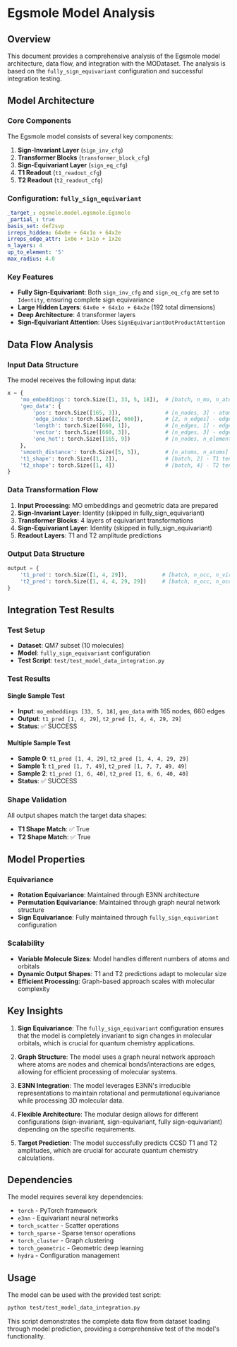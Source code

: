 # Egsmole Model Analysis

## Overview

This document provides a comprehensive analysis of the Egsmole model architecture, data flow, and integration with the MODataset. The analysis is based on the `fully_sign_equivariant` configuration and successful integration testing.

## Model Architecture

### Core Components

The Egsmole model consists of several key components:

1. **Sign-Invariant Layer** (`sign_inv_cfg`)
2. **Transformer Blocks** (`transformer_block_cfg`)
3. **Sign-Equivariant Layer** (`sign_eq_cfg`)
4. **T1 Readout** (`t1_readout_cfg`)
5. **T2 Readout** (`t2_readout_cfg`)

### Configuration: `fully_sign_equivariant`

```yaml
_target_: egsmole.model.egsmole.Egsmole
_partial_: true
basis_set: def2svp
irreps_hidden: 64x0e + 64x1o + 64x2e
irreps_edge_attr: 1x0e + 1x1o + 1x2e
n_layers: 4
up_to_element: 'S'
max_radius: 4.0
```

### Key Features

- **Fully Sign-Equivariant**: Both `sign_inv_cfg` and `sign_eq_cfg` are set to `Identity`, ensuring complete sign equivariance
- **Large Hidden Layers**: `64x0e + 64x1o + 64x2e` (192 total dimensions)
- **Deep Architecture**: 4 transformer layers
- **Sign-Equivariant Attention**: Uses `SignEquivariantDotProductAttention`

## Data Flow Analysis

### Input Data Structure

The model receives the following input data:

```python
x = {
    'mo_embeddings': torch.Size([1, 33, 5, 18]),  # [batch, n_mo, n_atom, n_features]
    'geo_data': {
        'pos': torch.Size([165, 3]),              # [n_nodes, 3] - atomic positions
        'edge_index': torch.Size([2, 660]),       # [2, n_edges] - edge connections
        'length': torch.Size([660, 1]),           # [n_edges, 1] - edge distances
        'vector': torch.Size([660, 3]),           # [n_edges, 3] - edge vectors
        'one_hot': torch.Size([165, 9])           # [n_nodes, n_elements] - atom types
    },
    'smooth_distance': torch.Size([5, 5]),        # [n_atoms, n_atoms] - smooth distance matrix
    't1_shape': torch.Size([1, 2]),               # [batch, 2] - T1 tensor shape
    't2_shape': torch.Size([1, 4])                # [batch, 4] - T2 tensor shape
}
```

### Data Transformation Flow

1. **Input Processing**: MO embeddings and geometric data are prepared
2. **Sign-Invariant Layer**: Identity (skipped in fully_sign_equivariant)
3. **Transformer Blocks**: 4 layers of equivariant transformations
4. **Sign-Equivariant Layer**: Identity (skipped in fully_sign_equivariant)
5. **Readout Layers**: T1 and T2 amplitude predictions

### Output Data Structure

```python
output = {
    't1_pred': torch.Size([1, 4, 29]),           # [batch, n_occ, n_vir] - T1 amplitudes
    't2_pred': torch.Size([1, 4, 4, 29, 29])     # [batch, n_occ, n_occ, n_vir, n_vir] - T2 amplitudes
}
```

## Integration Test Results

### Test Setup

- **Dataset**: QM7 subset (10 molecules)
- **Model**: `fully_sign_equivariant` configuration
- **Test Script**: `test/test_model_data_integration.py`

### Test Results

#### Single Sample Test
- **Input**: `mo_embeddings [33, 5, 18]`, `geo_data` with 165 nodes, 660 edges
- **Output**: `t1_pred [1, 4, 29]`, `t2_pred [1, 4, 4, 29, 29]`
- **Status**: ✅ SUCCESS

#### Multiple Sample Test
- **Sample 0**: `t1_pred [1, 4, 29]`, `t2_pred [1, 4, 4, 29, 29]`
- **Sample 1**: `t1_pred [1, 7, 49]`, `t2_pred [1, 7, 7, 49, 49]`
- **Sample 2**: `t1_pred [1, 6, 40]`, `t2_pred [1, 6, 6, 40, 40]`
- **Status**: ✅ SUCCESS

### Shape Validation

All output shapes match the target data shapes:
- **T1 Shape Match**: ✅ True
- **T2 Shape Match**: ✅ True

## Model Properties

### Equivariance

- **Rotation Equivariance**: Maintained through E3NN architecture
- **Permutation Equivariance**: Maintained through graph neural network structure
- **Sign Equivariance**: Fully maintained through `fully_sign_equivariant` configuration

### Scalability

- **Variable Molecule Sizes**: Model handles different numbers of atoms and orbitals
- **Dynamic Output Shapes**: T1 and T2 predictions adapt to molecular size
- **Efficient Processing**: Graph-based approach scales with molecular complexity

## Key Insights

1. **Sign Equivariance**: The `fully_sign_equivariant` configuration ensures that the model is completely invariant to sign changes in molecular orbitals, which is crucial for quantum chemistry applications.

2. **Graph Structure**: The model uses a graph neural network approach where atoms are nodes and chemical bonds/interactions are edges, allowing for efficient processing of molecular systems.

3. **E3NN Integration**: The model leverages E3NN's irreducible representations to maintain rotational and permutational equivariance while processing 3D molecular data.

4. **Flexible Architecture**: The modular design allows for different configurations (sign-invariant, sign-equivariant, fully sign-equivariant) depending on the specific requirements.

5. **Target Prediction**: The model successfully predicts CCSD T1 and T2 amplitudes, which are crucial for accurate quantum chemistry calculations.

## Dependencies

The model requires several key dependencies:
- `torch` - PyTorch framework
- `e3nn` - Equivariant neural networks
- `torch_scatter` - Scatter operations
- `torch_sparse` - Sparse tensor operations
- `torch_cluster` - Graph clustering
- `torch_geometric` - Geometric deep learning
- `hydra` - Configuration management

## Usage

The model can be used with the provided test script:

```bash
python test/test_model_data_integration.py
```

This script demonstrates the complete data flow from dataset loading through model prediction, providing a comprehensive test of the model's functionality.
